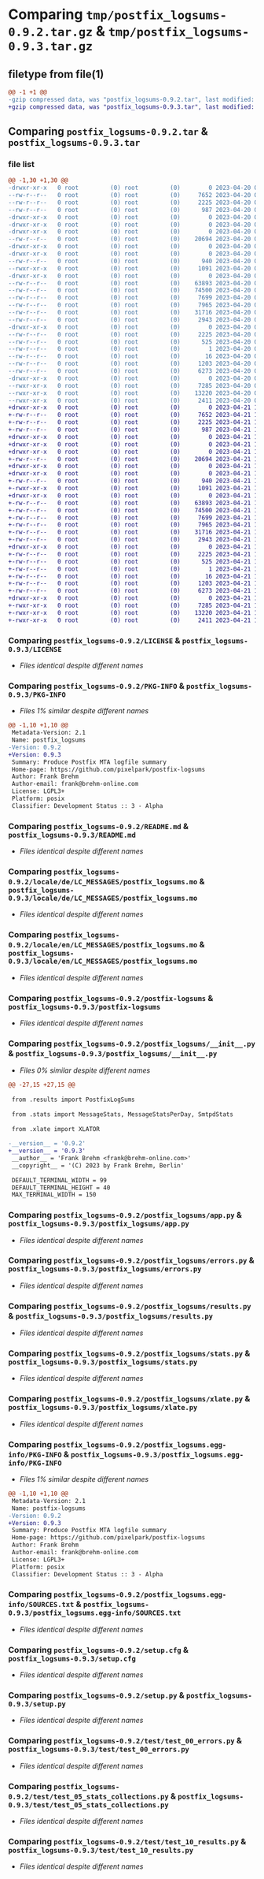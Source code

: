 # Comparing `tmp/postfix_logsums-0.9.2.tar.gz` & `tmp/postfix_logsums-0.9.3.tar.gz`

## filetype from file(1)

```diff
@@ -1 +1 @@
-gzip compressed data, was "postfix_logsums-0.9.2.tar", last modified: Thu Apr 20 08:27:56 2023, max compression
+gzip compressed data, was "postfix_logsums-0.9.3.tar", last modified: Fri Apr 21 11:26:30 2023, max compression
```

## Comparing `postfix_logsums-0.9.2.tar` & `postfix_logsums-0.9.3.tar`

### file list

```diff
@@ -1,30 +1,30 @@
-drwxr-xr-x   0 root         (0) root         (0)        0 2023-04-20 08:27:56.929724 postfix_logsums-0.9.2/
--rw-r--r--   0 root         (0) root         (0)     7652 2023-04-20 08:27:35.000000 postfix_logsums-0.9.2/LICENSE
--rw-r--r--   0 root         (0) root         (0)     2225 2023-04-20 08:27:56.929724 postfix_logsums-0.9.2/PKG-INFO
--rw-r--r--   0 root         (0) root         (0)      987 2023-04-20 08:27:35.000000 postfix_logsums-0.9.2/README.md
-drwxr-xr-x   0 root         (0) root         (0)        0 2023-04-20 08:27:56.925724 postfix_logsums-0.9.2/locale/
-drwxr-xr-x   0 root         (0) root         (0)        0 2023-04-20 08:27:56.925724 postfix_logsums-0.9.2/locale/de/
-drwxr-xr-x   0 root         (0) root         (0)        0 2023-04-20 08:27:56.925724 postfix_logsums-0.9.2/locale/de/LC_MESSAGES/
--rw-r--r--   0 root         (0) root         (0)    20694 2023-04-20 08:27:56.000000 postfix_logsums-0.9.2/locale/de/LC_MESSAGES/postfix_logsums.mo
-drwxr-xr-x   0 root         (0) root         (0)        0 2023-04-20 08:27:56.925724 postfix_logsums-0.9.2/locale/en/
-drwxr-xr-x   0 root         (0) root         (0)        0 2023-04-20 08:27:56.925724 postfix_logsums-0.9.2/locale/en/LC_MESSAGES/
--rw-r--r--   0 root         (0) root         (0)      940 2023-04-20 08:27:56.000000 postfix_logsums-0.9.2/locale/en/LC_MESSAGES/postfix_logsums.mo
--rwxr-xr-x   0 root         (0) root         (0)     1091 2023-04-20 08:27:35.000000 postfix_logsums-0.9.2/postfix-logsums
-drwxr-xr-x   0 root         (0) root         (0)        0 2023-04-20 08:27:56.925724 postfix_logsums-0.9.2/postfix_logsums/
--rw-r--r--   0 root         (0) root         (0)    63893 2023-04-20 08:27:35.000000 postfix_logsums-0.9.2/postfix_logsums/__init__.py
--rw-r--r--   0 root         (0) root         (0)    74500 2023-04-20 08:27:35.000000 postfix_logsums-0.9.2/postfix_logsums/app.py
--rw-r--r--   0 root         (0) root         (0)     7699 2023-04-20 08:27:35.000000 postfix_logsums-0.9.2/postfix_logsums/errors.py
--rw-r--r--   0 root         (0) root         (0)     7965 2023-04-20 08:27:35.000000 postfix_logsums-0.9.2/postfix_logsums/results.py
--rw-r--r--   0 root         (0) root         (0)    31716 2023-04-20 08:27:35.000000 postfix_logsums-0.9.2/postfix_logsums/stats.py
--rw-r--r--   0 root         (0) root         (0)     2943 2023-04-20 08:27:35.000000 postfix_logsums-0.9.2/postfix_logsums/xlate.py
-drwxr-xr-x   0 root         (0) root         (0)        0 2023-04-20 08:27:56.929724 postfix_logsums-0.9.2/postfix_logsums.egg-info/
--rw-r--r--   0 root         (0) root         (0)     2225 2023-04-20 08:27:56.000000 postfix_logsums-0.9.2/postfix_logsums.egg-info/PKG-INFO
--rw-r--r--   0 root         (0) root         (0)      525 2023-04-20 08:27:56.000000 postfix_logsums-0.9.2/postfix_logsums.egg-info/SOURCES.txt
--rw-r--r--   0 root         (0) root         (0)        1 2023-04-20 08:27:56.000000 postfix_logsums-0.9.2/postfix_logsums.egg-info/dependency_links.txt
--rw-r--r--   0 root         (0) root         (0)       16 2023-04-20 08:27:56.000000 postfix_logsums-0.9.2/postfix_logsums.egg-info/top_level.txt
--rw-r--r--   0 root         (0) root         (0)     1203 2023-04-20 08:27:56.929724 postfix_logsums-0.9.2/setup.cfg
--rw-r--r--   0 root         (0) root         (0)     6273 2023-04-20 08:27:35.000000 postfix_logsums-0.9.2/setup.py
-drwxr-xr-x   0 root         (0) root         (0)        0 2023-04-20 08:27:56.929724 postfix_logsums-0.9.2/test/
--rwxr-xr-x   0 root         (0) root         (0)     7285 2023-04-20 08:27:35.000000 postfix_logsums-0.9.2/test/test_00_errors.py
--rwxr-xr-x   0 root         (0) root         (0)    13220 2023-04-20 08:27:35.000000 postfix_logsums-0.9.2/test/test_05_stats_collections.py
--rwxr-xr-x   0 root         (0) root         (0)     2411 2023-04-20 08:27:35.000000 postfix_logsums-0.9.2/test/test_10_results.py
+drwxr-xr-x   0 root         (0) root         (0)        0 2023-04-21 11:26:30.227759 postfix_logsums-0.9.3/
+-rw-r--r--   0 root         (0) root         (0)     7652 2023-04-21 11:26:07.000000 postfix_logsums-0.9.3/LICENSE
+-rw-r--r--   0 root         (0) root         (0)     2225 2023-04-21 11:26:30.227759 postfix_logsums-0.9.3/PKG-INFO
+-rw-r--r--   0 root         (0) root         (0)      987 2023-04-21 11:26:07.000000 postfix_logsums-0.9.3/README.md
+drwxr-xr-x   0 root         (0) root         (0)        0 2023-04-21 11:26:30.219758 postfix_logsums-0.9.3/locale/
+drwxr-xr-x   0 root         (0) root         (0)        0 2023-04-21 11:26:30.219758 postfix_logsums-0.9.3/locale/de/
+drwxr-xr-x   0 root         (0) root         (0)        0 2023-04-21 11:26:30.223759 postfix_logsums-0.9.3/locale/de/LC_MESSAGES/
+-rw-r--r--   0 root         (0) root         (0)    20694 2023-04-21 11:26:30.000000 postfix_logsums-0.9.3/locale/de/LC_MESSAGES/postfix_logsums.mo
+drwxr-xr-x   0 root         (0) root         (0)        0 2023-04-21 11:26:30.219758 postfix_logsums-0.9.3/locale/en/
+drwxr-xr-x   0 root         (0) root         (0)        0 2023-04-21 11:26:30.223759 postfix_logsums-0.9.3/locale/en/LC_MESSAGES/
+-rw-r--r--   0 root         (0) root         (0)      940 2023-04-21 11:26:30.000000 postfix_logsums-0.9.3/locale/en/LC_MESSAGES/postfix_logsums.mo
+-rwxr-xr-x   0 root         (0) root         (0)     1091 2023-04-21 11:26:07.000000 postfix_logsums-0.9.3/postfix-logsums
+drwxr-xr-x   0 root         (0) root         (0)        0 2023-04-21 11:26:30.223759 postfix_logsums-0.9.3/postfix_logsums/
+-rw-r--r--   0 root         (0) root         (0)    63893 2023-04-21 11:26:07.000000 postfix_logsums-0.9.3/postfix_logsums/__init__.py
+-rw-r--r--   0 root         (0) root         (0)    74500 2023-04-21 11:26:07.000000 postfix_logsums-0.9.3/postfix_logsums/app.py
+-rw-r--r--   0 root         (0) root         (0)     7699 2023-04-21 11:26:07.000000 postfix_logsums-0.9.3/postfix_logsums/errors.py
+-rw-r--r--   0 root         (0) root         (0)     7965 2023-04-21 11:26:07.000000 postfix_logsums-0.9.3/postfix_logsums/results.py
+-rw-r--r--   0 root         (0) root         (0)    31716 2023-04-21 11:26:07.000000 postfix_logsums-0.9.3/postfix_logsums/stats.py
+-rw-r--r--   0 root         (0) root         (0)     2943 2023-04-21 11:26:07.000000 postfix_logsums-0.9.3/postfix_logsums/xlate.py
+drwxr-xr-x   0 root         (0) root         (0)        0 2023-04-21 11:26:30.223759 postfix_logsums-0.9.3/postfix_logsums.egg-info/
+-rw-r--r--   0 root         (0) root         (0)     2225 2023-04-21 11:26:30.000000 postfix_logsums-0.9.3/postfix_logsums.egg-info/PKG-INFO
+-rw-r--r--   0 root         (0) root         (0)      525 2023-04-21 11:26:30.000000 postfix_logsums-0.9.3/postfix_logsums.egg-info/SOURCES.txt
+-rw-r--r--   0 root         (0) root         (0)        1 2023-04-21 11:26:30.000000 postfix_logsums-0.9.3/postfix_logsums.egg-info/dependency_links.txt
+-rw-r--r--   0 root         (0) root         (0)       16 2023-04-21 11:26:30.000000 postfix_logsums-0.9.3/postfix_logsums.egg-info/top_level.txt
+-rw-r--r--   0 root         (0) root         (0)     1203 2023-04-21 11:26:30.227759 postfix_logsums-0.9.3/setup.cfg
+-rw-r--r--   0 root         (0) root         (0)     6273 2023-04-21 11:26:07.000000 postfix_logsums-0.9.3/setup.py
+drwxr-xr-x   0 root         (0) root         (0)        0 2023-04-21 11:26:30.227759 postfix_logsums-0.9.3/test/
+-rwxr-xr-x   0 root         (0) root         (0)     7285 2023-04-21 11:26:07.000000 postfix_logsums-0.9.3/test/test_00_errors.py
+-rwxr-xr-x   0 root         (0) root         (0)    13220 2023-04-21 11:26:07.000000 postfix_logsums-0.9.3/test/test_05_stats_collections.py
+-rwxr-xr-x   0 root         (0) root         (0)     2411 2023-04-21 11:26:07.000000 postfix_logsums-0.9.3/test/test_10_results.py
```

### Comparing `postfix_logsums-0.9.2/LICENSE` & `postfix_logsums-0.9.3/LICENSE`

 * *Files identical despite different names*

### Comparing `postfix_logsums-0.9.2/PKG-INFO` & `postfix_logsums-0.9.3/PKG-INFO`

 * *Files 1% similar despite different names*

```diff
@@ -1,10 +1,10 @@
 Metadata-Version: 2.1
 Name: postfix_logsums
-Version: 0.9.2
+Version: 0.9.3
 Summary: Produce Postfix MTA logfile summary
 Home-page: https://github.com/pixelpark/postfix-logsums
 Author: Frank Brehm
 Author-email: frank@brehm-online.com
 License: LGPL3+
 Platform: posix
 Classifier: Development Status :: 3 - Alpha
```

### Comparing `postfix_logsums-0.9.2/README.md` & `postfix_logsums-0.9.3/README.md`

 * *Files identical despite different names*

### Comparing `postfix_logsums-0.9.2/locale/de/LC_MESSAGES/postfix_logsums.mo` & `postfix_logsums-0.9.3/locale/de/LC_MESSAGES/postfix_logsums.mo`

 * *Files identical despite different names*

### Comparing `postfix_logsums-0.9.2/locale/en/LC_MESSAGES/postfix_logsums.mo` & `postfix_logsums-0.9.3/locale/en/LC_MESSAGES/postfix_logsums.mo`

 * *Files identical despite different names*

### Comparing `postfix_logsums-0.9.2/postfix-logsums` & `postfix_logsums-0.9.3/postfix-logsums`

 * *Files identical despite different names*

### Comparing `postfix_logsums-0.9.2/postfix_logsums/__init__.py` & `postfix_logsums-0.9.3/postfix_logsums/__init__.py`

 * *Files 0% similar despite different names*

```diff
@@ -27,15 +27,15 @@
 
 from .results import PostfixLogSums
 
 from .stats import MessageStats, MessageStatsPerDay, SmtpdStats
 
 from .xlate import XLATOR
 
-__version__ = '0.9.2'
+__version__ = '0.9.3'
 __author__ = 'Frank Brehm <frank@brehm-online.com>'
 __copyright__ = '(C) 2023 by Frank Brehm, Berlin'
 
 DEFAULT_TERMINAL_WIDTH = 99
 DEFAULT_TERMINAL_HEIGHT = 40
 MAX_TERMINAL_WIDTH = 150
```

### Comparing `postfix_logsums-0.9.2/postfix_logsums/app.py` & `postfix_logsums-0.9.3/postfix_logsums/app.py`

 * *Files identical despite different names*

### Comparing `postfix_logsums-0.9.2/postfix_logsums/errors.py` & `postfix_logsums-0.9.3/postfix_logsums/errors.py`

 * *Files identical despite different names*

### Comparing `postfix_logsums-0.9.2/postfix_logsums/results.py` & `postfix_logsums-0.9.3/postfix_logsums/results.py`

 * *Files identical despite different names*

### Comparing `postfix_logsums-0.9.2/postfix_logsums/stats.py` & `postfix_logsums-0.9.3/postfix_logsums/stats.py`

 * *Files identical despite different names*

### Comparing `postfix_logsums-0.9.2/postfix_logsums/xlate.py` & `postfix_logsums-0.9.3/postfix_logsums/xlate.py`

 * *Files identical despite different names*

### Comparing `postfix_logsums-0.9.2/postfix_logsums.egg-info/PKG-INFO` & `postfix_logsums-0.9.3/postfix_logsums.egg-info/PKG-INFO`

 * *Files 1% similar despite different names*

```diff
@@ -1,10 +1,10 @@
 Metadata-Version: 2.1
 Name: postfix-logsums
-Version: 0.9.2
+Version: 0.9.3
 Summary: Produce Postfix MTA logfile summary
 Home-page: https://github.com/pixelpark/postfix-logsums
 Author: Frank Brehm
 Author-email: frank@brehm-online.com
 License: LGPL3+
 Platform: posix
 Classifier: Development Status :: 3 - Alpha
```

### Comparing `postfix_logsums-0.9.2/postfix_logsums.egg-info/SOURCES.txt` & `postfix_logsums-0.9.3/postfix_logsums.egg-info/SOURCES.txt`

 * *Files identical despite different names*

### Comparing `postfix_logsums-0.9.2/setup.cfg` & `postfix_logsums-0.9.3/setup.cfg`

 * *Files identical despite different names*

### Comparing `postfix_logsums-0.9.2/setup.py` & `postfix_logsums-0.9.3/setup.py`

 * *Files identical despite different names*

### Comparing `postfix_logsums-0.9.2/test/test_00_errors.py` & `postfix_logsums-0.9.3/test/test_00_errors.py`

 * *Files identical despite different names*

### Comparing `postfix_logsums-0.9.2/test/test_05_stats_collections.py` & `postfix_logsums-0.9.3/test/test_05_stats_collections.py`

 * *Files identical despite different names*

### Comparing `postfix_logsums-0.9.2/test/test_10_results.py` & `postfix_logsums-0.9.3/test/test_10_results.py`

 * *Files identical despite different names*

